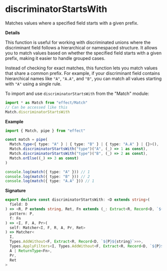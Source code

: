 # discriminatorStartsWith

Matches values where a specified field starts with a given prefix.

**Details**

This function is useful for working with discriminated unions where the
discriminant field follows a hierarchical or namespaced structure. It allows
you to match values based on whether the specified field starts with a given
prefix, making it easier to handle grouped cases.

Instead of checking for exact matches, this function lets you match values
that share a common prefix. For example, if your discriminant field contains
hierarchical names like `"A"`, `"A.A"`, and `"B"`, you can match all values
starting with `"A"` using a single rule.

To import and use `discriminatorStartsWith` from the "Match" module:

```ts
import * as Match from "effect/Match"
// Can be accessed like this
Match.discriminatorStartsWith
```

**Example**

```ts
import { Match, pipe } from "effect"

const match = pipe(
  Match.type<{ type: "A" } | { type: "B" } | { type: "A.A" } | {}>(),
  Match.discriminatorStartsWith("type")("A", (_) => 1 as const),
  Match.discriminatorStartsWith("type")("B", (_) => 2 as const),
  Match.orElse((_) => 3 as const)
)

console.log(match({ type: "A" })) // 1
console.log(match({ type: "B" })) // 2
console.log(match({ type: "A.A" })) // 1
```

**Signature**

```ts
export declare const discriminatorStartsWith: <D extends string>(
  field: D
) => <R, P extends string, Ret, Fn extends (_: Extract<R, Record<D, `${P}${string}`>>) => Ret>(
  pattern: P,
  f: Fn
) => <I, F, A, Pr>(
  self: Matcher<I, F, R, A, Pr, Ret>
) => Matcher<
  I,
  Types.AddWithout<F, Extract<R, Record<D, `${P}${string}`>>>,
  Types.ApplyFilters<I, Types.AddWithout<F, Extract<R, Record<D, `${P}${string}`>>>>,
  A | ReturnType<Fn>,
  Pr,
  Ret
>
```
